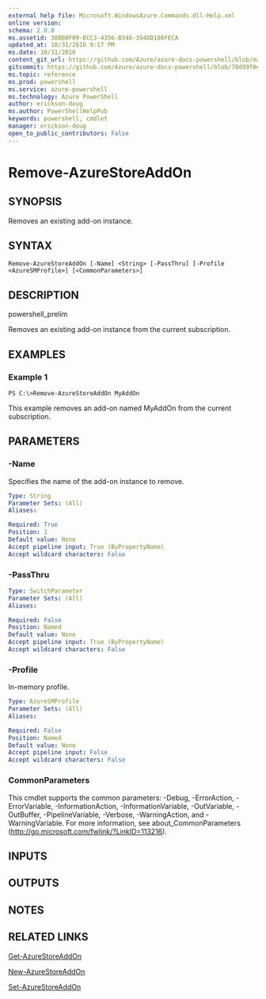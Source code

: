 ```yaml
---
external help file: Microsoft.WindowsAzure.Commands.dll-Help.xml
online version: 
schema: 2.0.0
ms.assetid: 38BB8F09-DCC3-4356-B346-354DD186FECA
updated_at: 10/31/2016 9:17 PM
ms.date: 10/31/2016
content_git_url: https://github.com/Azure/azure-docs-powershell/blob/master/azureps-cmdlets-docs/ServiceManagement/Azure.Compute/v1.6.1/Remove-AzureStoreAddOn.md
gitcommit: https://github.com/Azure/azure-docs-powershell/blob/70d99f0e924efe152eb73454f7898f92d5a5db64/azureps-cmdlets-docs/ServiceManagement/Azure.Compute/v1.6.1/Remove-AzureStoreAddOn.md
ms.topic: reference
ms.prod: powershell
ms.service: azure-powershell
ms.technology: Azure PowerShell
author: erickson-doug
ms.author: PowerShellHelpPub
keywords: powershell, cmdlet
manager: erickson-doug
open_to_public_contributors: False
---
```


# Remove-AzureStoreAddOn

## SYNOPSIS
Removes an existing add-on instance.

## SYNTAX

```
Remove-AzureStoreAddOn [-Name] <String> [-PassThru] [-Profile <AzureSMProfile>] [<CommonParameters>]
```

## DESCRIPTION
powershell_prelim

Removes an existing add-on instance from the current subscription.

## EXAMPLES

### Example 1
```
PS C:\>Remove-AzureStoreAddOn MyAddOn
```

This example removes an add-on named MyAddOn from the current subscription.

## PARAMETERS

### -Name
Specifies the name of the add-on instance to remove.

```yaml
Type: String
Parameter Sets: (All)
Aliases: 

Required: True
Position: 1
Default value: None
Accept pipeline input: True (ByPropertyName)
Accept wildcard characters: False
```

### -PassThru

```yaml
Type: SwitchParameter
Parameter Sets: (All)
Aliases: 

Required: False
Position: Named
Default value: None
Accept pipeline input: True (ByPropertyName)
Accept wildcard characters: False
```

### -Profile
In-memory profile.

```yaml
Type: AzureSMProfile
Parameter Sets: (All)
Aliases: 

Required: False
Position: Named
Default value: None
Accept pipeline input: False
Accept wildcard characters: False
```

### CommonParameters
This cmdlet supports the common parameters: -Debug, -ErrorAction, -ErrorVariable, -InformationAction, -InformationVariable, -OutVariable, -OutBuffer, -PipelineVariable, -Verbose, -WarningAction, and -WarningVariable. For more information, see about_CommonParameters (http://go.microsoft.com/fwlink/?LinkID=113216).

## INPUTS

## OUTPUTS

## NOTES

## RELATED LINKS

[Get-AzureStoreAddOn](xref:ServiceManagement/Azure.Compute/v1.6.1/Get-AzureStoreAddOn.md)

[New-AzureStoreAddOn](xref:ServiceManagement/Azure.Compute/v1.6.1/New-AzureStoreAddOn.md)

[Set-AzureStoreAddOn](xref:ServiceManagement/Azure.Compute/v1.6.1/Set-AzureStoreAddOn.md)


